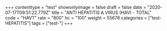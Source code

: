 +++
contenttype = "test"
showonlyimage = false
draft = false
date = "2020-07-17T09:51:22.779Z"
title = "ANTI HEPATITIS A VIRUS (HAV) - TOTAL"
code = "HAVT"
rate = "800"
hc = "100"
weight = 55678
categories = ["test-HEPATITIS"]
tags = ["test-"]
+++

